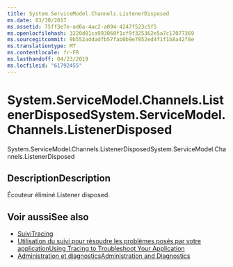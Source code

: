 ```yaml
---
title: System.ServiceModel.Channels.ListenerDisposed
ms.date: 03/30/2017
ms.assetid: 75ff3e7e-ad6a-4ac2-a094-4247f523c5f5
ms.openlocfilehash: 3220d01ca993060f1cf9f325362e5a7c17077369
ms.sourcegitcommit: 9b552addadfb57fab0b9e7852ed4f1f1b8a42f8e
ms.translationtype: MT
ms.contentlocale: fr-FR
ms.lasthandoff: 04/23/2019
ms.locfileid: "61792455"
---
```

# <a name="systemservicemodelchannelslistenerdisposed"></a><span data-ttu-id="6e9ed-102">System.ServiceModel.Channels.ListenerDisposed</span><span class="sxs-lookup"><span data-stu-id="6e9ed-102">System.ServiceModel.Channels.ListenerDisposed</span></span>
<span data-ttu-id="6e9ed-103">System.ServiceModel.Channels.ListenerDisposed</span><span class="sxs-lookup"><span data-stu-id="6e9ed-103">System.ServiceModel.Channels.ListenerDisposed</span></span>  
  
## <a name="description"></a><span data-ttu-id="6e9ed-104">Description</span><span class="sxs-lookup"><span data-stu-id="6e9ed-104">Description</span></span>  
 <span data-ttu-id="6e9ed-105">Écouteur éliminé.</span><span class="sxs-lookup"><span data-stu-id="6e9ed-105">Listener disposed.</span></span>  
  
## <a name="see-also"></a><span data-ttu-id="6e9ed-106">Voir aussi</span><span class="sxs-lookup"><span data-stu-id="6e9ed-106">See also</span></span>

- [<span data-ttu-id="6e9ed-107">Suivi</span><span class="sxs-lookup"><span data-stu-id="6e9ed-107">Tracing</span></span>](../../../../../docs/framework/wcf/diagnostics/tracing/index.md)
- [<span data-ttu-id="6e9ed-108">Utilisation du suivi pour résoudre les problèmes posés par votre application</span><span class="sxs-lookup"><span data-stu-id="6e9ed-108">Using Tracing to Troubleshoot Your Application</span></span>](../../../../../docs/framework/wcf/diagnostics/tracing/using-tracing-to-troubleshoot-your-application.md)
- [<span data-ttu-id="6e9ed-109">Administration et diagnostics</span><span class="sxs-lookup"><span data-stu-id="6e9ed-109">Administration and Diagnostics</span></span>](../../../../../docs/framework/wcf/diagnostics/index.md)
